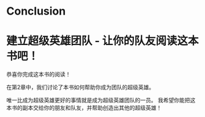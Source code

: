 # Conclusion
# 建立超级英雄团队 - 让你的队友阅读这本书吧！


恭喜你完成这本书的阅读！

在第2章中，我们讨论了本书如何帮助你成为团队的超级英雄。

唯一比成为超级英雄更好的事情就是成为超级英雄团队的一员。 我希望你能把这本书的副本交给你的朋友和队友，并帮助创造出其他的超级英雄！